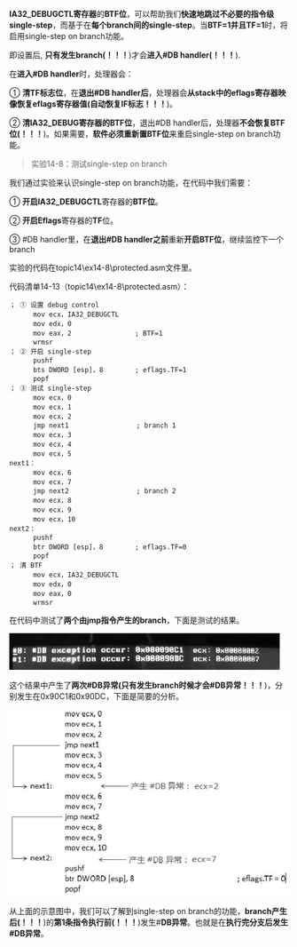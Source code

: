 **IA32\_DEBUGCTL寄存器**的**BTF位**，可以帮助我们**快速地跳过不必要的指令级single\-step**，而基于在**每个branch间的single\-step**。当**BTF=1并且TF=1**时，将启用single\-step on branch功能。

即设置后, **只有发生branch(！！！**)才会**进入\#DB handler(！！！**).

在**进入\#DB handler**时，处理器会：

① **清TF标志位**，在**退出\#DB handler后**，处理器会**从stack中的eflags寄存器映像恢复eflags寄存器值(自动恢复IF标志！！！**)。

② **清IA32\_DEBUG寄存器的BTF位**，退出\#DB handler后，处理器**不会恢复BTF位(！！！**)。如果需要，**软件必须重新置BTF位**来重启single\-step on branch功能。

>实验14\-8：测试single\-step on branch

我们通过实验来认识single\-step on branch功能，在代码中我们需要：

① **开启IA32\_DEBUGCTL**寄存器的**BTF位**。

② **开启Eflags**寄存器的**TF**位。

③ \#DB handler里，在**退出\#DB handler之前**重新**开启BTF位**，继续监控下一个branch

实验的代码在topic14\ex14-8\protected.asm文件里。

代码清单14\-13（topic14\ex14-8\protected.asm）：

```assembly
； ① 设置 debug control
      mov ecx，IA32_DEBUGCTL
      mov edx，0
      mov eax，2                ; BTF=1
      wrmsr
； ② 开启 single-step
      pushf
      bts DWORD [esp]，8        ; eflags.TF=1
      popf
； ③ 测试 single-step
      mov ecx，0
      mov ecx，1
      mov ecx，2
      jmp next1                 ; branch 1
      mov ecx，3
      mov ecx，4
      mov ecx，5
next1：
      mov ecx，6
      mov ecx，7
      jmp next2                 ; branch 2
      mov ecx，8
      mov ecx，9
      mov ecx，10
next2：
      pushf
      btr DWORD [esp]，8        ; eflags.TF=0
      popf
； 清 BTF
      mov ecx，IA32_DEBUGCTL
      mov edx，0
      mov eax，0
      wrmsr
```

在代码中测试了**两个由jmp指令产生的branch**，下面是测试的结果。

![config](./images/34.jpg)

这个结果中产生了**两次\#DB异常(只有发生branch时候才会\#DB异常！！！**)，分别发生在0x90C1和0x90DC，下面是简要的分析。

![config](./images/35.jpg)

从上面的示意图中，我们可以了解到single\-step on branch的功能，**branch产生后(！！！**)的**第1条指令执行前(！！！**)发生\#**DB异常**。也就是在**执行完分支后发生\#DB异常**。
